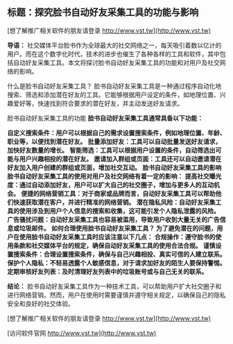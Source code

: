 ## **标题：探究脸书自动好友采集工具的功能与影响**

[想了解推广相关软件的朋友请登录 http://www.vst.tw](http://www.vst.tw)

**导语：**
社交媒体平台脸书作为全球最大的社交网络之一，每天吸引着数以亿计的用户。而在这个数字化时代，技术的进步也催生了各种各样的工具和软件，其中包括自动好友采集工具。本文将探讨脸书自动好友采集工具的功能和对用户及社交网络的影响。

什么是脸书自动好友采集工具？
脸书自动好友采集工具是一种通过程序自动化地搜索、筛选和添加潜在好友的工具。它能够根据用户设定的条件，如地理位置、兴趣爱好等，快速找到符合要求的潜在好友，并主动发送好友请求。

脸书自动好友采集工具的功能
**脸书自动好友采集工具通常具备以下功能：**

**自定义搜索条件：用户可以根据自己的需求设置搜索条件，例如地理位置、年龄、职业等，以便找到潜在好友。**
**批量添加好友：工具可以自动批量发送好友请求，加快好友数量的增长。**
**智能筛选：工具可以根据用户设置的条件，自动筛选出可能与用户兴趣相投的潜在好友。**
**邀请加入群组或页面：工具还可以自动邀请潜在好友加入用户创建的群组或页面，增加社交互动。**
**脸书自动好友采集工具的影响 脸书自动好友采集工具的使用对用户及社交网络有着一定的影响：**
**提高社交曝光度：通过自动添加好友，用户可以扩大自己的社交圈子，增加与更多人的互动机会。**
**便捷的网络营销工具：对于商家或品牌而言，自动好友采集工具可以帮助他们快速获取潜在客户，并进行精准的网络营销。**
**潜在隐私风险：自动好友采集工具的使用涉及到用户个人信息的搜索和收集，这可能引发个人隐私泄露的风险。**
**广告骚扰问题：自动好友采集工具也容易被滥用，导致用户收到大量无关的广告信息或垃圾邮件。**
**如何合理使用脸书自动好友采集工具？ 为了避免潜在的问题，用户在使用脸书自动好友采集工具时应该注意以下几点：**
**合规操作：遵守脸书的使用条款和社交媒体平台的规定，确保自动好友采集工具的使用合法合规。**
**谨慎设置搜索条件：合理设置搜索条件，确保与自己兴趣相投、真实可信的人建立联系。**
**保护个人隐私：不轻易透露个人敏感信息，对于请求加好友的陌生人要保持警惕。**
**定期审核好友列表：及时清理好友列表中的垃圾账号或与自己无关的联系。**

**结论：**
脸书自动好友采集工具作为一种技术工具，可以帮助用户扩大社交圈子和进行网络营销。然而，用户在使用时需要谨慎并遵守相关规定，以确保自己的隐私安全和良好的社交体验。

[想了解推广相关软件的朋友请登录 http://www.vst.tw](http://www.vst.tw)


[访问软件官网 http://www.vst.tw](http://www.vst.tw)
